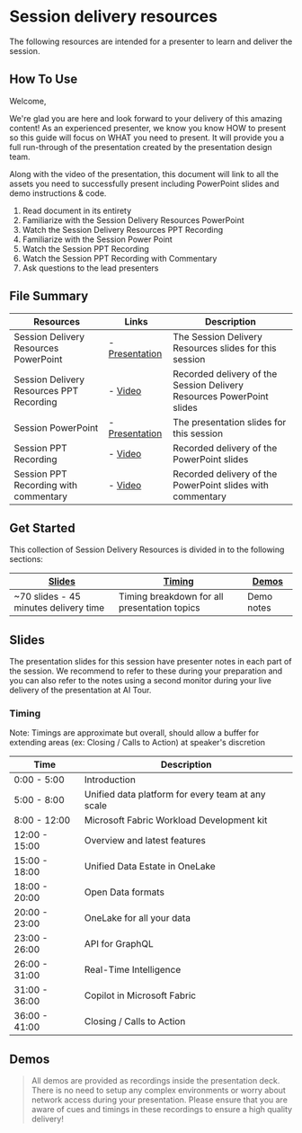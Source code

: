 # Session delivery resources

The following resources are intended for a presenter to learn and deliver the session.

## How To Use

Welcome,

We're glad you are here and look forward to your delivery of this amazing content! As an experienced presenter, we know you know HOW to present so this guide will focus on WHAT you need to present. It will provide you a full run-through of the presentation created by the presentation design team. 

Along with the video of the presentation, this document will link to all the assets you need to successfully present including PowerPoint slides and demo instructions &
code.

1.  Read document in its entirety
2.  Familiarize with the Session Delivery Resources PowerPoint
3.  Watch the Session Delivery Resources PPT Recording
4.  Familiarize with the Session Power Point
5.  Watch the Session PPT Recording  
6.  Watch the Session PPT Recording with Commentary 
7.  Ask questions to the lead presenters

## File Summary

| Resources          | Links                            | Description |
|-------------------|----------------------------------|-------------------|
| Session Delivery Resources PowerPoint | - [Presentation](https://aka.ms/AArtsvr) | The Session Delivery Resources slides for this session|
| Session Delivery Resources PPT Recording | - [Video](https://aka.ms/AArth1w) | Recorded delivery of the Session Delivery Resources PowerPoint slides |
| Session PowerPoint        | - [Presentation](https://aka.ms/AArpon1) | The presentation slides for this session |
| Session PPT Recording     | - [Video](https://aka.ms/AArsifa) |  Recorded delivery of the PowerPoint slides |
| Session PPT Recording with commentary   | - [Video](https://aka.ms/AArsif9) |  Recorded delivery of the PowerPoint slides with commentary |


## Get Started

This collection of Session Delivery Resources is divided in to the following sections:

| [Slides](#slides) | [Timing](#timing) | [Demos](#demos) | 
|-------------------|---------------------------|--------------------------------------
| ~70 slides - 45 minutes delivery time | Timing breakdown for all presentation topics | Demo notes

## Slides

The presentation slides for this session have presenter notes in each part of the session.  We recommend to refer to these during your preparation and you can also refer to the notes using a second monitor during your live delivery of the presentation at AI Tour.

### Timing

Note: Timings are approximate but overall, should allow a buffer for extending areas (ex: Closing / Calls to Action) at speaker's discretion

| Time        | Description 
--------------|-------------
0:00 - 5:00   | Introduction 
5:00 - 8:00  | Unified data platform for every team at any scale
8:00 - 12:00 | Microsoft Fabric Workload Development kit 
12:00 - 15:00 | Overview and latest features 
15:00 - 18:00 | Unified Data Estate in OneLake 
18:00 - 20:00 | Open Data formats
20:00 - 23:00 | OneLake for all your data 
23:00 - 26:00 | API for GraphQL 
26:00 - 31:00 | Real-Time Intelligence 
31:00 - 36:00 | Copilot in Microsoft Fabric 
36:00 - 41:00 | Closing / Calls to Action 


## Demos

> All demos are provided as recordings inside the presentation deck. There is no need to setup any complex environments or worry about network access during your presentation.  Please ensure that you are aware of cues and timings in these recordings to ensure a high quality delivery!
